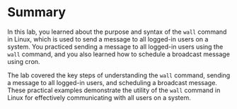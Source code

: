 # Summary

In this lab, you learned about the purpose and syntax of the `wall` command in Linux, which is used to send a message to all logged-in users on a system. You practiced sending a message to all logged-in users using the `wall` command, and you also learned how to schedule a broadcast message using cron.

The lab covered the key steps of understanding the `wall` command, sending a message to all logged-in users, and scheduling a broadcast message. These practical examples demonstrate the utility of the `wall` command in Linux for effectively communicating with all users on a system.
